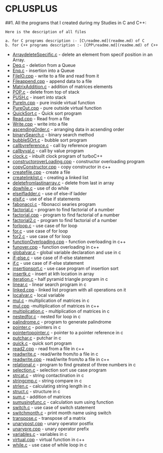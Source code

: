 # CPLUSPLUS

##1. All the programs that I created during my Studies in C and C++:
```
Here is the description of all files
```
    a. for C programs description :- [C\readme.md](readme.md) of C
    b. for C++ programs description :- [CPP\readme.md](readme.md) of C++
* [ArraydeleteSpecific.c](ArraydeleteSpecific.c) - delete an element from specif position in an Array.
* [Deq.c](Deq.c) - deletion from a Queue
* [Enq.c](Enq.c) - insertion into a Queue
* [FileIO.cpp](FileIO.cpp) - write to a file and read from it
* [Fileappend.cpp](Fileappend.cpp) - append data to a file
* [MatrixAddition.c](MatrixAddition.c) - addition of matrices elements
* [POP.c](POP.c) - delete from top of stack
* [PUSH.c](PUSH.c) - insert into stack
* [PureIn.cpp](PureIn.cpp) - pure inside virtual function
* [PureOut.cpp](PureOut.cpp) - pure outside virtual function
* [QuickSort.c](QuickSort.c) - Quick sort program
* [Read.cpp](Read.cpp) - Read from a file
* [Write.cpp](Write.cpp) - write into a file
* [ascendingOrder.c](ascendingOrder.c) - arranging data in acsending order
* [binarySearch.c](binarySearch.c) - binary search method
* [bubbleSOrt.c](bubbleSOrt.c) - bubble sort program
* [callbyreference.c](callbyreference.c) - call by reference program
* [callbyval.c](callbyval.c) - call by value program
* [clock.c](clock.c) - inbuilt clock program of turboC++
* [constructoroverLoading.cpp](constructoroverLoading.cpp) - constructor overloading program
* [copyConstructor.cpp](copyConstructor.cpp) - copy constructor in c++
* [createfile.cpp](createfile.cpp) - create a file
* [createlinklist.c](createlinklist.c) - creating a linked list
* [deletefromlastinarray.c](deletefromlastinarray.c) - delete from last in array
* [dowhile.c](dowhile.c) - use of do while
* [elseifladder.c](elseifladder.c) - use of else-if ladder
* [elsif.c](elsif.c) - use of else if statements
* [fabonacci.c](fabonacci.c) - fibonacci searies program
* [factorial.c](factorial.c) - program to find factorial of a number
* [factorial.cpp](factorial.cpp) - program to find factorial of a number
* [factorial2.c](factorial2.c) - program to find factorial of a number
* [forloop.c](forloop.c) - use case of for loop
* [for.c](for.c) - use case of for loop
* [for2.c](for2.c) - use case of for loop
* [functionOverloading.cpp](functionOverloading.cpp) - function overloading in c++
* [funover.cpp](funover.cpp) - function overloading in c++
* [globalvar.c](globalvar.c) - global variable declaration and use in c
* [if-else.c](if-else.c) - use case of if-else statement 
* [if.c](if.c) - use case of if-else statement
* [insertionsort.c](insertionsort.c) - use case program of insertion sort
* [insertk.c](insertk.c) - insert at kth location in array
* [iteration.c](iteration.c) - half pyramid triangle program in c
* [linear.c](linear.c) - linear search program in c
* [linked.cpp](linked.cpp) - linked list program with all operations on it
* [localvar.c](localvar.c) - local variable
* [mul.c](mul.c) - multiplication of matrices in c
* [mul.cpp](mul.cpp) -multiplication of matrices in c++
* [multiplication.c](multiplication.c) - multiplication of matrices in c
* [nestedfor.c](nestedfor.c) - nested for loop in c
* [palindrome.c](palindrome.c) - program to generate palindrome
* [pointer.c](pointer.c) - pointers in c
* [pointertopointer.c](pointertopointer.c) - pointer to a pointer reference in c
* [putchar.c](putchar.c) - putchar in c
* [quick.c](quick.c) - quick sort program
* [read2.cpp](read2.cpp) - read from a file in c++
* [readwrite.c](readwrite.c) - read/write from/to a file in c
* [readwrite.cpp](readwrite.cpp) - read/write from/to a file in c++
* [relational.c](relational.c) - program to find greatest of three numbers in c
* [selection.c](selection.c) - selection sort use case program
* [strcat.c](strcat.c) - string contactination in c
* [stringcmp.c](stringcmp.c) - string compare in c
* [strlen.c](strlen.c) - calculating string length in c
* [struct.c](struct.c) - structure in c
* [sum.c](sum.c) - addition of matrices
* [sumusingfunc.c](sumusingfunc.c) - calculation sum using function
* [switch.c](switch.c) - use case of switch statement
* [switchmonth.c](switchmonth.c) - print month name using switch
* [transpose.c](transpose.c) - transpose of a matrix
* [unarypost.cpp](unarypost.cpp) - unary operator postfix
* [unarypre.cpp](unarypre.cpp) - unary operator prefix
* [variables.c](variables.c) - variables in c
* [virtual.cpp](virtual.cpp) - virtual function in c++
* [while.c](while.c) - use case of while loop in c